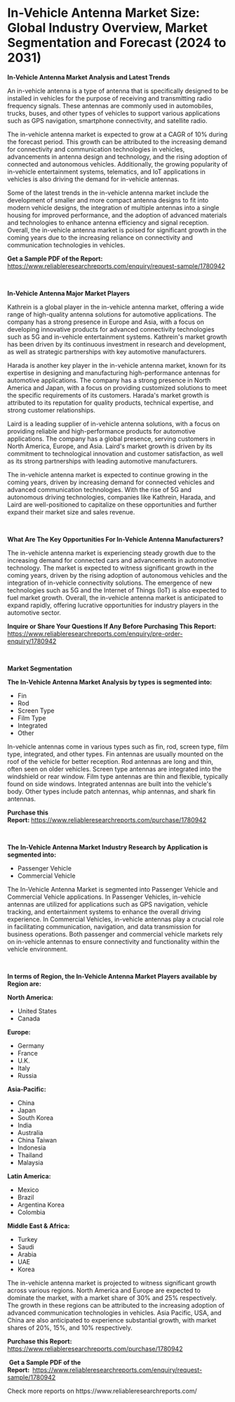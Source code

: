 <p><h1>In-Vehicle Antenna Market Size: Global Industry Overview, Market Segmentation and Forecast (2024 to 2031)</h1></p><p><strong>In-Vehicle Antenna Market Analysis and Latest Trends</strong></p>
<p><p>An in-vehicle antenna is a type of antenna that is specifically designed to be installed in vehicles for the purpose of receiving and transmitting radio frequency signals. These antennas are commonly used in automobiles, trucks, buses, and other types of vehicles to support various applications such as GPS navigation, smartphone connectivity, and satellite radio.</p><p>The in-vehicle antenna market is expected to grow at a CAGR of 10% during the forecast period. This growth can be attributed to the increasing demand for connectivity and communication technologies in vehicles, advancements in antenna design and technology, and the rising adoption of connected and autonomous vehicles. Additionally, the growing popularity of in-vehicle entertainment systems, telematics, and IoT applications in vehicles is also driving the demand for in-vehicle antennas.</p><p>Some of the latest trends in the in-vehicle antenna market include the development of smaller and more compact antenna designs to fit into modern vehicle designs, the integration of multiple antennas into a single housing for improved performance, and the adoption of advanced materials and technologies to enhance antenna efficiency and signal reception. Overall, the in-vehicle antenna market is poised for significant growth in the coming years due to the increasing reliance on connectivity and communication technologies in vehicles.</p></p>
<p><strong>Get a Sample PDF of the Report:&nbsp;</strong> <a href="https://www.reliableresearchreports.com/enquiry/request-sample/1780942">https://www.reliableresearchreports.com/enquiry/request-sample/1780942</a></p>
<p>&nbsp;</p>
<p><strong>In-Vehicle Antenna Major Market Players</strong></p>
<p><p>Kathrein is a global player in the in-vehicle antenna market, offering a wide range of high-quality antenna solutions for automotive applications. The company has a strong presence in Europe and Asia, with a focus on developing innovative products for advanced connectivity technologies such as 5G and in-vehicle entertainment systems. Kathrein's market growth has been driven by its continuous investment in research and development, as well as strategic partnerships with key automotive manufacturers.</p><p>Harada is another key player in the in-vehicle antenna market, known for its expertise in designing and manufacturing high-performance antennas for automotive applications. The company has a strong presence in North America and Japan, with a focus on providing customized solutions to meet the specific requirements of its customers. Harada's market growth is attributed to its reputation for quality products, technical expertise, and strong customer relationships.</p><p>Laird is a leading supplier of in-vehicle antenna solutions, with a focus on providing reliable and high-performance products for automotive applications. The company has a global presence, serving customers in North America, Europe, and Asia. Laird's market growth is driven by its commitment to technological innovation and customer satisfaction, as well as its strong partnerships with leading automotive manufacturers.</p><p>The in-vehicle antenna market is expected to continue growing in the coming years, driven by increasing demand for connected vehicles and advanced communication technologies. With the rise of 5G and autonomous driving technologies, companies like Kathrein, Harada, and Laird are well-positioned to capitalize on these opportunities and further expand their market size and sales revenue.</p></p>
<p>&nbsp;</p>
<p><strong>What Are The Key Opportunities For In-Vehicle Antenna Manufacturers?</strong></p>
<p><p>The in-vehicle antenna market is experiencing steady growth due to the increasing demand for connected cars and advancements in automotive technology. The market is expected to witness significant growth in the coming years, driven by the rising adoption of autonomous vehicles and the integration of in-vehicle connectivity solutions. The emergence of new technologies such as 5G and the Internet of Things (IoT) is also expected to fuel market growth. Overall, the in-vehicle antenna market is anticipated to expand rapidly, offering lucrative opportunities for industry players in the automotive sector.</p></p>
<p><strong>Inquire or Share Your Questions If Any Before Purchasing This Report:</strong> <a href="https://www.reliableresearchreports.com/enquiry/pre-order-enquiry/1780942">https://www.reliableresearchreports.com/enquiry/pre-order-enquiry/1780942</a></p>
<p>&nbsp;</p>
<p><strong>Market Segmentation</strong></p>
<p><strong>The In-Vehicle Antenna Market Analysis by types is segmented into:</strong></p>
<p><ul><li>Fin</li><li>Rod</li><li>Screen Type</li><li>Film Type</li><li>Integrated</li><li>Other</li></ul></p>
<p><p>In-vehicle antennas come in various types such as fin, rod, screen type, film type, integrated, and other types. Fin antennas are usually mounted on the roof of the vehicle for better reception. Rod antennas are long and thin, often seen on older vehicles. Screen type antennas are integrated into the windshield or rear window. Film type antennas are thin and flexible, typically found on side windows. Integrated antennas are built into the vehicle's body. Other types include patch antennas, whip antennas, and shark fin antennas.</p></p>
<p><strong>Purchase this Report:&nbsp;</strong><a href="https://www.reliableresearchreports.com/purchase/1780942">https://www.reliableresearchreports.com/purchase/1780942</a></p>
<p>&nbsp;</p>
<p><strong>The In-Vehicle Antenna Market Industry Research by Application is segmented into:</strong></p>
<p><ul><li>Passenger Vehicle</li><li>Commercial Vehicle</li></ul></p>
<p><p>The In-Vehicle Antenna Market is segmented into Passenger Vehicle and Commercial Vehicle applications. In Passenger Vehicles, in-vehicle antennas are utilized for applications such as GPS navigation, vehicle tracking, and entertainment systems to enhance the overall driving experience. In Commercial Vehicles, in-vehicle antennas play a crucial role in facilitating communication, navigation, and data transmission for business operations. Both passenger and commercial vehicle markets rely on in-vehicle antennas to ensure connectivity and functionality within the vehicle environment.</p></p>
<p>&nbsp;</p>
<p><strong>In terms of Region, the In-Vehicle Antenna Market Players available by Region are:</strong></p>
<p>
    <p> <strong> North America: </strong>
        <ul>
            <li>United States</li>
            <li>Canada</li>
        </ul>
        </p> 
    <p> <strong> Europe: </strong>
        <ul>
            <li>Germany</li>
            <li>France</li>
            <li>U.K.</li>
            <li>Italy</li>
            <li>Russia</li>
        </ul>
        </p> 
    <p> <strong> Asia-Pacific: </strong>
        <ul>
            <li>China</li>
            <li>Japan</li>
            <li>South Korea</li>
            <li>India</li>
            <li>Australia</li>
            <li>China Taiwan</li>
            <li>Indonesia</li>
            <li>Thailand</li>
            <li>Malaysia</li>
        </ul>
        </p> 
    <p> <strong> Latin America: </strong>
        <ul>
            <li>Mexico</li>
            <li>Brazil</li>
            <li>Argentina Korea</li>
            <li>Colombia</li>
        </ul>
        </p> 
    <p> <strong> Middle East & Africa: </strong>
        <ul>
            <li>Turkey</li>
            <li>Saudi</li>
            <li>Arabia</li>
            <li>UAE</li>
            <li>Korea</li>
        </ul>
    </p>
    </p>
<p><p>The in-vehicle antenna market is projected to witness significant growth across various regions. North America and Europe are expected to dominate the market, with a market share of 30% and 25% respectively. The growth in these regions can be attributed to the increasing adoption of advanced communication technologies in vehicles. Asia Pacific, USA, and China are also anticipated to experience substantial growth, with market shares of 20%, 15%, and 10% respectively.</p></p>
<p><strong>Purchase this Report: </strong><a href="https://www.reliableresearchreports.com/purchase/1780942">https://www.reliableresearchreports.com/purchase/1780942</a></p>
<p>&nbsp;<strong>Get a Sample PDF of the Report:&nbsp;&nbsp;</strong><a href="https://www.reliableresearchreports.com/enquiry/request-sample/1780942">https://www.reliableresearchreports.com/enquiry/request-sample/1780942</a></p>
<p><strong></strong></p>
<p>Check more reports on https://www.reliableresearchreports.com/</p>
